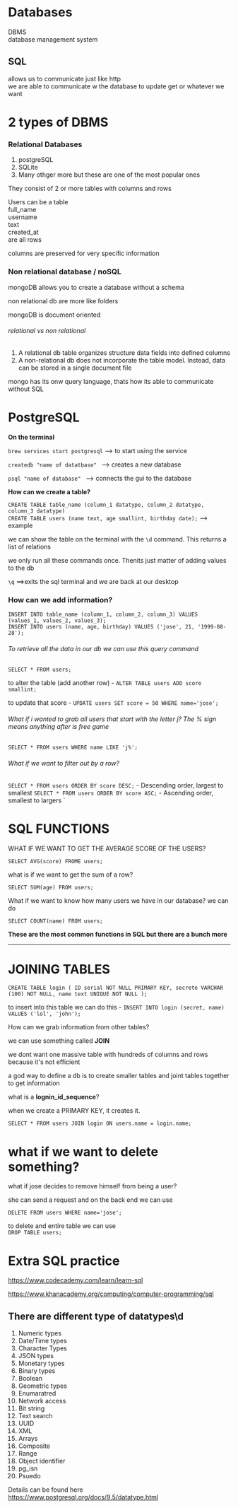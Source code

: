 # Databases

DBMS <br>
database management system 

## SQL

allows us to communicate just like http <br>
we are able to communicate w the database to update get or whatever we want <br>


# 2 types of DBMS <br>

### Relational Databases
1. postgreSQL
2. SQLite
3. Many othger more but these are one of the most popular ones

They consist of 2 or more tables with columns and rows

Users can be a table  <br>
full_name <br>
username <br>
text <br>
created_at  <br>
are all rows <br>

columns are preserved for very specific information <br>

### Non relational database / noSQL

mongoDB allows you to create a database without a schema <br>

non relational db are more like folders <br>

mongoDB is document oriented <br>

###### relational vs non relational 

1. A relational db table organizes structure data fields into defined columns
2. A non-relational db does not incorporate the table model. Instead, data can be stored in a single document file

mongo has its onw query language, thats how its able to communicate without SQL <br>


# PostgreSQL

**On the terminal** <br> 

`brew services start postgresql` --> to start using the service <br> 

`createdb "name of datatbase" ` --> creates a new database <br> 

`psql "name of database" ` --> connects the gui to the database <br> 

**How can we create a table?** <br> 

`CREATE TABLE table_name (column_1 datatype, column_2 datatype, column_3 datatype) ` <br>
`CREATE TABLE users (name text, age smallint, birthday date);` --> example  <br>

we can show the table on the terminal with the `\d` command. This returns a list of relations  <br>

we only run all these commands once. Thenits just matter of adding values to the db <br>

`\q` ==>exits the sql terminal and we are back at our desktop <br>


### How can we add information? <br>

`INSERT INTO table_name (column_1, column_2, column_3) VALUES (values_1, values_2, values_3);` <br>
`INSERT INTO users (name, age, birthday) VALUES ('jose', 21, '1999-08-28');` <br>

###### To retrieve all the data in our db we can use this query command 

`SELECT * FROM users;` <br>

to alter the table (add another row)  - `ALTER TABLE users ADD score smallint;` <br>

to update that score - `UPDATE users SET score = 50 WHERE name='jose';` <br>

###### What if i wanted to grab all users that start with the letter j? The % sign means anything after is free game <br>

`SELECT * FROM users WHERE name LIKE 'j%';`
 
###### What if we want to filter out by a row?

`SELECT * FROM users ORDER BY score DESC;` - Descending order, largest to smallest
`SELECT * FROM users ORDER BY score ASC;` - Ascending order, smallest to largers
`
# SQL FUNCTIONS

WHAT IF WE WANT TO GET THE AVERAGE SCORE OF THE USERS?

`SELECT AVG(score) FROME users;`

what is if we want to get the sum of a row?

`SELECT SUM(age) FROM users;`

What if we want to know how many users we have in our database? we can do 

`SELECT COUNT(name) FROM users;`

**These are the most common functions in SQL but there are a bunch more** 

-------------------

# JOINING TABLES 


`CREATE TABLE login (
    ID serial NOT NULL PRIMARY KEY,
    secrete VARCHAR (100) NOT NULL,
    name text UNIQUE NOT NULL
);`


to insert into this table we can do this - 
`INSERT INTO login (secret, name) VALUES ('lol', 'john');`

How can we grab information from other tables? <br>

we can use something called **JOIN**

we dont want one massive table with hundreds of columns and rows because it's not efficient 

a god way to define a db is to create smaller tables and joint tables together to get information <br>

what is a **lognin_id_sequence**?

when we create a PRIMARY KEY, it creates it. 

`SELECT * FROM users JOIN login ON users.name = login.name;`

# what if we want to delete something?

what if jose decides to remove himself from being a user?

she can send a request and on the back end we can use 

`DELETE FROM users WHERE name='jose';`


to delete and entire table we can use <br>
`DROP TABLE users; `




# Extra SQL practice

<https://www.codecademy.com/learn/learn-sql> <br>

<https://www.khanacademy.org/computing/computer-programming/sql> <br>



## There are different type of datatypes\d

1. Numeric types
2. Date/Time types
3. Character Types
4. JSON types
5. Monetary types
6. Binary types
7. Boolean
8. Geometric types
9. Enumaratred
10. Network access
11. Bit string 
12. Text search 
13. UUID
14. XML 
15. Arrays
16. Composite 
17. Range 
18. Object identifier
19. pg_isn 
20. Psuedo

Details can be found here <https://www.postgresql.org/docs/9.5/datatype.html> <br>